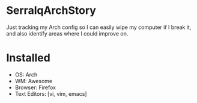 # SerralqArchStory
Just tracking my Arch config so I can easily wipe my computer if I break it, and also identify areas where I could improve on.

# Installed
- OS: Arch
- WM: Awesome
- Browser: Firefox
- Text Editors: [vi, vim, emacs]

